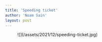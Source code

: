 ```yaml
---
title: 'Speeding ticket'
author: 'Noam Sain'
layout: post
---
```


<figure class="wp-block-image size-full">![](/assets/2021/12/speeding-ticket.jpg)</figure>
